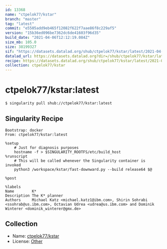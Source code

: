 ```yaml
---
id: 13368
name: "ctpelok77/kstar"
branch: "master"
tag: "latest"
commit: "e5505add9eb465f12082f622f7aae86f8c229af5"
version: "15b36ed096be7362dc6de41603f96d35"
build_date: "2021-04-06T12:12:19.084Z"
size_mb: 105.0
size: 38199327
sif: "https://datasets.datalad.org/shub/ctpelok77/kstar/latest/2021-04-06-e5505add-15b36ed0/15b36ed096be7362dc6de41603f96d35.sif"
datalad_url: https://datasets.datalad.org?dir=/shub/ctpelok77/kstar/latest/2021-04-06-e5505add-15b36ed0/
recipe: https://datasets.datalad.org/shub/ctpelok77/kstar/latest/2021-04-06-e5505add-15b36ed0/Singularity
collection: ctpelok77/kstar
---
```


# ctpelok77/kstar:latest

```bash
$ singularity pull shub://ctpelok77/kstar:latest
```

## Singularity Recipe

```singularity
Bootstrap: docker
From: ctpelok77/kstar:latest

%setup
    # Just for diagnosis purposes
    hostname -f > $SINGULARITY_ROOTFS/etc/build_host
%runscript
    # This will be called whenever the Singularity container is invoked
    python3 /workspace/kstar/fast-downward.py --build release64 $@

%post

%labels
Name        K*
Description The K* planner
Authors     Michael Katz <michael.katz1@ibm.com>, Shirin Sohrabi <ssohrab@us.ibm.com>, Octavian Udrea <udrea@us.ibm.com> and Dominik Winterer <dominik_winterer@gmx.de>
```

## Collection

 - Name: [ctpelok77/kstar](https://github.com/ctpelok77/kstar)
 - License: [Other](None)

